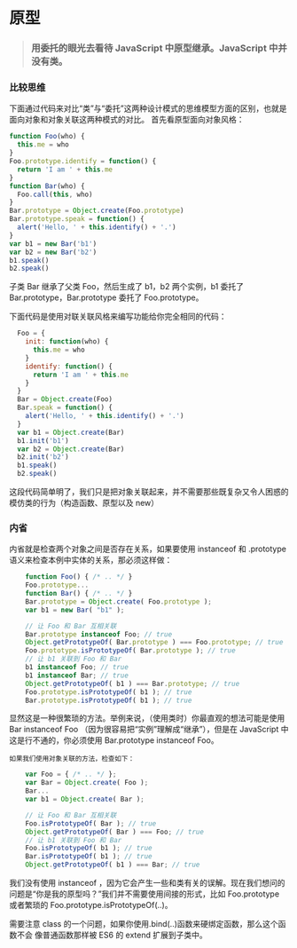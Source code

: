 # 原型

> ### 用委托的眼光去看待 JavaScript 中原型继承。JavaScript 中并没有类。

### 比较思维

下面通过代码来对比“类”与“委托”这两种设计模式的思维模型方面的区别，也就是面向对象和对象关联这两种模式的对比。
首先看原型面向对象风格：

```js
function Foo(who) {
  this.me = who
}
Foo.prototype.identify = function() {
  return 'I am ' + this.me
}
function Bar(who) {
  Foo.call(this, who)
}
Bar.prototype = Object.create(Foo.prototype)
Bar.prototype.speak = function() {
  alert('Hello, ' + this.identify() + '.')
}
var b1 = new Bar('b1')
var b2 = new Bar('b2')
b1.speak()
b2.speak()
```

子类 Bar 继承了父类 Foo，然后生成了 b1，b2 两个实例，b1 委托了 Bar.prototype，Bar.prototype 委托了 Foo.prototype。

下面代码是使用对联关联风格来编写功能给你完全相同的代码：

```js
  Foo = {
    init: function(who) {
	  this.me = who
	}
	identify: function() {
	  return 'I am ' + this.me
	}
  }
  Bar = Object.create(Foo)
  Bar.speak = function() {
    alert('Hello, ' + this.identify() + '.')
  }
  var b1 = Object.create(Bar)
  b1.init('b1')
  var b2 = Object.create(Bar)
  b2.init('b2')
  b1.speak()
  b2.speak()
```

这段代码简单明了，我们只是把对象关联起来，并不需要那些既复杂又令人困惑的模仿类的行为（构造函数、原型以及 new）

### 内省

内省就是检查两个对象之间是否存在关系，如果要使用 instanceof 和 .prototype 语义来检查本例中实体的关系，那必须这样做：

```js
	function Foo() { /* .. */ }
	Foo.prototype...
	function Bar() { /* .. */ }
	Bar.prototype = Object.create( Foo.prototype );
	var b1 = new Bar( "b1" );

	// 让 Foo 和 Bar 互相关联
	Bar.prototype instanceof Foo; // true
	Object.getPrototypeOf( Bar.prototype ) === Foo.prototype; // true
	Foo.prototype.isPrototypeOf( Bar.prototype ); // true
	// 让 b1 关联到 Foo 和 Bar
	b1 instanceof Foo; // true
	b1 instanceof Bar; // true
	Object.getPrototypeOf( b1 ) === Bar.prototype; // true
	Foo.prototype.isPrototypeOf( b1 ); // true
	Bar.prototype.isPrototypeOf( b1 ); // true
```

显然这是一种很繁琐的方法。举例来说，（使用类时）你最直观的想法可能是使用 Bar instanceof Foo （因为很容易把“实例”理解成“继承”），但是在 JavaScript 中这是行不通的，你必须使用 Bar.prototype instanceof Foo。

    如果我们使用对象关联的方法，检查如下：

```js
	var Foo = { /* .. */ };
	var Bar = Object.create( Foo );
	Bar...
	var b1 = Object.create( Bar );

	// 让 Foo 和 Bar 互相关联
	Foo.isPrototypeOf( Bar ); // true
	Object.getPrototypeOf( Bar ) === Foo; // true
	// 让 b1 关联到 Foo 和 Bar
	Foo.isPrototypeOf( b1 ); // true
	Bar.isPrototypeOf( b1 ); // true
	Object.getPrototypeOf( b1 ) === Bar; // true
```

我们没有使用 instanceof ，因为它会产生一些和类有关的误解。现在我们想问的问题是“你是我的原型吗？”我们并不需要使用间接的形式，比如 Foo.prototype 或者繁琐的 Foo.prototype.isPrototypeOf(..)。

需要注意 class 的一个问题，如果你使用.bind(..)函数来硬绑定函数，那么这个函数不会
像普通函数那样被 ES6 的 extend 扩展到子类中。
